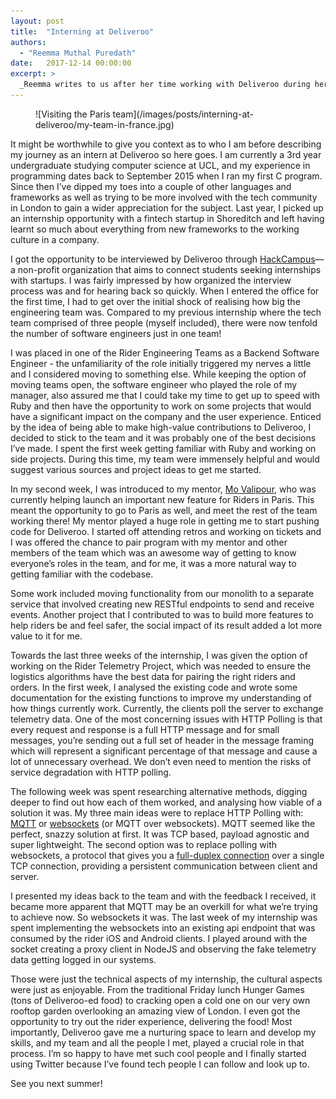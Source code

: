 ```yaml
---
layout: post
title:  "Interning at Deliveroo"
authors:
  - "Reemma Muthal Puredath"
date:   2017-12-14 00:00:00
excerpt: >
  _Reemma writes to us after her time working with Deliveroo during her internship to tell us about her impressions of the company, her team, and what she accomplished with us over the Summer._
---
```


<figure>
![Visiting the Paris team](/images/posts/interning-at-deliveroo/my-team-in-france.jpg)
</figure>

It might be worthwhile to give you context as to who I am before describing my journey as an intern at Deliveroo so here goes. I am currently a 3rd year undergraduate studying computer science at UCL, and my experience in programming dates back to September 2015 when I ran my first C program. Since then I’ve dipped my toes into a couple of other languages and frameworks as well as trying to be more involved with the tech community in London to gain a wider appreciation for the subject. Last year, I picked up an internship opportunity with a fintech startup in Shoreditch and left having learnt so much about everything from new frameworks to the working culture in a company.

I got the opportunity to be interviewed by Deliveroo through [HackCampus](https://www.hackcampus.io/)— a non-profit organization that aims to connect students seeking internships with startups. I was fairly impressed by how organized the interview process was and for hearing back so quickly. When I entered the office for the first time, I had to get over the initial shock of realising how big the engineering team was. Compared to my previous internship where the tech team comprised of three people (myself included), there were now tenfold the number of software engineers just in one team!

I was placed in one of the Rider Engineering Teams as a Backend Software Engineer - the unfamiliarity of the role initially triggered my nerves a little and I considered moving to something else. While keeping the option of moving teams open, the software engineer who played the role of my manager, also assured me that I could take my time to get up to speed with Ruby and then have the opportunity to work on some projects that would have a significant impact on the company and the user experience. Enticed by the idea of being able to make high-value contributions to Deliveroo, I decided to stick to the team and it was probably one of the best decisions I’ve made. I spent the first week getting familiar with Ruby and working on side projects. During this time, my team were immensely helpful and would suggest various sources and project ideas to get me started.

In my second week, I was introduced to my mentor, [Mo Valipour](https://twitter.com/mvalipour), who was currently helping launch an important new feature for Riders in Paris. This meant the opportunity to go to Paris as well, and meet the rest of the team working there! My mentor played a huge role in getting me to start pushing code for Deliveroo. I started off attending retros and working on tickets and I was offered the chance to pair program with my mentor and other members of the team which was an awesome way of getting to know everyone’s roles in the team, and for me, it was a more natural way to getting familiar with the codebase.

Some work included moving functionality from our monolith to a separate service that involved creating new RESTful endpoints to send and receive events. Another project that I contributed to was to build more features to help riders be and feel safer, the social impact of its result added a lot more value to it for me.

Towards the last three weeks of the internship, I was given the option of working on the Rider Telemetry Project, which was needed to ensure the logistics algorithms have the best data for pairing the right riders and orders. In the first week, I analysed the existing code and wrote some documentation for the existing functions to improve my understanding of how things currently work. Currently, the clients poll the server to exchange telemetry data. One of the most concerning issues with HTTP Polling is that every request and response is a full HTTP message and for small messages, you’re sending out a full set of header in the message framing which will represent a significant percentage of that message and cause a lot of unnecessary overhead. We don’t even need to mention the risks of service degradation with HTTP polling.

The following week was spent researching alternative methods, digging deeper to find out how each of them worked, and analysing how viable of a solution it was. My three main ideas were to replace HTTP Polling with: [MQTT](http://mqtt.org/) or [websockets](https://en.wikipedia.org/wiki/WebSocket) (or MQTT over websockets). MQTT seemed like the perfect, snazzy solution at first. It was TCP based, payload agnostic and super lightweight. The second option was to replace polling with websockets, a protocol that gives you a [full-duplex connection](https://en.wikipedia.org/wiki/Duplex_(telecommunications)#Full_duplex) over a single TCP connection, providing a persistent communication between client and server.

I presented my ideas back to the team and with the feedback I received, it became more apparent that MQTT may be an overkill for what we’re trying to achieve now. So websockets it was. The last week of my internship was spent implementing the websockets into an existing api endpoint that was consumed by the rider iOS and Android clients. I played around with the socket creating a proxy client in NodeJS and observing the fake telemetry data getting logged in our systems.

Those were just the technical aspects of my internship, the cultural aspects were just as enjoyable. From the traditional Friday lunch Hunger Games (tons of Deliveroo-ed food) to cracking open a cold one on our very own rooftop garden overlooking an amazing view of London. I even got the opportunity to try out the rider experience, delivering the food! Most importantly, Deliveroo gave me a nurturing space to learn and develop my skills, and my team and all the people I met, played a crucial role in that process. I’m so happy to have met such cool people and I finally started using Twitter because I’ve found tech people I can follow and look up to.

See you next summer!
